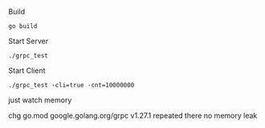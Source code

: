 Build
```cassandraql
go build 
```
Start Server
```cassandraql
./grpc_test
```
Start Client
```cassandraql
./grpc_test -cli=true -cnt=10000000
```
just watch memory

chg go.mod google.golang.org/grpc v1.27.1
repeated
there no memory leak 